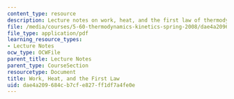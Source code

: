 ```yaml
---
content_type: resource
description: Lecture notes on work, heat, and the first law of thermodynamics.
file: /media/courses/5-60-thermodynamics-kinetics-spring-2008/dae4a209684cb7cfe827ff1df7a4fe0e_5_60_lecture2.pdf
file_type: application/pdf
learning_resource_types:
- Lecture Notes
ocw_type: OCWFile
parent_title: Lecture Notes
parent_type: CourseSection
resourcetype: Document
title: Work, Heat, and the First Law
uid: dae4a209-684c-b7cf-e827-ff1df7a4fe0e
---
```

